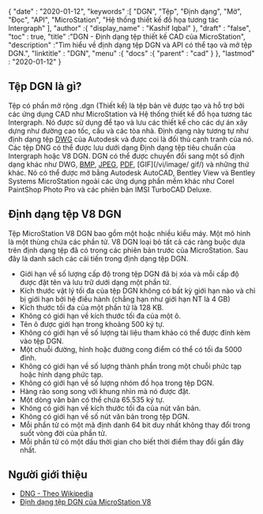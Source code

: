 {
  "date" : "2020-01-12",
  "keywords" :[ "DGN", "Tệp", "Định dạng", "Mở", "Đọc", "API", "MicroStation", "Hệ thống thiết kế đồ họa tương tác Intergraph" ],
  "author" :{
    "display_name" : "Kashif Iqbal"
},
  "draft" : "false",
  "toc" : true,
  "title" :"DGN - Định dạng tệp thiết kế CAD của MicroStation",
  "description" :"Tìm hiểu về định dạng tệp DGN và API có thể tạo và mở tệp DGN.",
  "linktitle" : "DGN",
  "menu" :{
    "docs" :{
      "parent" : "cad"
}
},
  "lastmod" : "2020-01-12"
}

## Tệp DGN là gì?

Tệp có phần mở rộng .dgn (Thiết kế) là tệp bản vẽ được tạo và hỗ trợ bởi các ứng dụng CAD như MicroStation và Hệ thống thiết kế đồ họa tương tác Intergraph. Nó được sử dụng để tạo và lưu các thiết kế cho các dự án xây dựng như đường cao tốc, cầu và các tòa nhà. Định dạng này tương tự như định dạng tệp [DWG](/vi/cad/dwg/) của Autodesk và được coi là đối thủ cạnh tranh của nó. Các tệp DNG có thể được lưu dưới dạng Định dạng tệp tiêu chuẩn của Intergraph hoặc V8 DGN. DGN có thể được chuyển đổi sang một số định dạng khác như DWG, [BMP](/vi/image/bmp/), [JPEG](/vi/image/jpeg/), [PDF](/vi/pdf/), [GIF](/vi/image/ gif/) và những thứ khác. Nó có thể được mở bằng Autodesk AutoCAD, Bentley View và Bentley Systems MicroStation ngoài các ứng dụng phần mềm khác như Corel PaintShop Photo Pro và các phiên bản IMSI TurboCAD Deluxe.

## Định dạng tệp V8 DGN

Tệp MicroStation V8 DGN bao gồm một hoặc nhiều kiểu máy. Một mô hình là một thùng chứa các phần tử. V8 DGN loại bỏ tất cả các ràng buộc dựa trên định dạng tệp đã có trong các phiên bản trước của MicroStation. Sau đây là danh sách các cải tiến trong định dạng tệp DGN.

* Giới hạn về số lượng cấp độ trong tệp DGN đã bị xóa và mỗi cấp độ được đặt tên và lưu trữ dưới dạng một phần tử.
* Kích thước vật lý tối đa của tệp DGN không có bất kỳ giới hạn nào và chỉ bị giới hạn bởi hệ điều hành (chẳng hạn như giới hạn NT là 4 GB)
* Kích thước tối đa của một phần tử là 128 KB.
* Không có giới hạn về kích thước tối đa của một ô.
* Tên ô được giới hạn trong khoảng 500 ký tự.
* Không có giới hạn về số lượng tài liệu tham khảo có thể được đính kèm vào tệp DGN.
* Một chuỗi đường, hình hoặc đường cong điểm có thể có tối đa 5000 đỉnh.
* Không có giới hạn về số lượng thành phần trong một chuỗi phức tạp hoặc hình dạng phức tạp.
* Không có giới hạn về số lượng nhóm đồ họa trong tệp DGN.
* Hàng rào song song với khung nhìn mà nó được đặt.
* Một dòng văn bản có thể chứa 65.535 ký tự.
* Không có giới hạn về kích thước tối đa của nút văn bản.
* Không có giới hạn về số nút văn bản trong tệp DGN.
* Mỗi phần tử có một mã định danh 64 bit duy nhất không thay đổi trong suốt vòng đời của phần tử.
* Mỗi phần tử có một dấu thời gian cho biết thời điểm thay đổi gần đây nhất.

## Người giới thiệu

* [DNG - Theo Wikipedia](https://vi.wikipedia.org/wiki/DGN)
* [Định dạng tệp DGN của MicroStation V8](https://web.archive.org/web/20120713013730/http://docs.bentley.com/ko/MicroStation/ustnhelp47.html)

